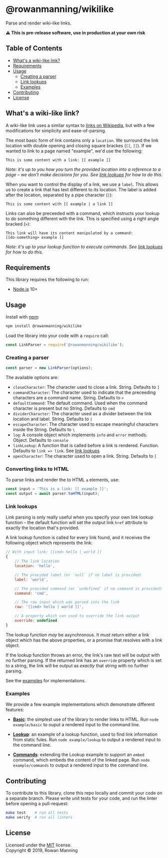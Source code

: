 
# @rowanmanning/wikilike

Parse and render wiki-like links.

**:warning: This is pre-release software, use in production at your own risk**


## Table of Contents

  * [What's a wiki-like link?](#whats-a-wiki-like-link)
  * [Requirements](#requirements)
  * [Usage](#usage)
    * [Creating a parser](#creating-a-parser)
	* [Link lookups](#link-lookups)
    * [Examples](#examples)
  * [Contributing](#contributing)
  * [License](#license)


## What's a wiki-like link?

A wiki-like link uses a similar syntax to [links on Wikipedia](https://en.wikipedia.org/wiki/Help:Link), but with a few modifications for simplicity and ease-of-parsing.

The most basic form of link contains only a `location`. We surround the link location with double opening and closing square brackes (`[[`, `]]`). If we wanted to link to a page named "example", we'd use the following:

```
This is some content with a link: [[ example ]]
```

_Note: it's up to you how you turn the provided location into a reference to a page – we don't make decisions for you. See [link lookups](#link-lookups) for how to do this._

When you want to control the display of a link, we use a `label`. This allows us to create a link that has text different to its location. The label is added after the location, separated by a pipe character (`|`):

```
This is some content with [[ example | a link ]]
```

Links can also be preceeded with a command, which instructs your lookup to do something different with the link. This is specified using a right angle bracked (`>`):

```
This link will have its content manipulated by a command:
[[do-something> example ]]
```

_Note: it's up to your lookup function to execute commands. See [link lookups](#link-lookups) for how to do this._


## Requirements

This library requires the following to run:

  * [Node.js](https://nodejs.org/) 10+


## Usage

Install with [npm](https://www.npmjs.com/):

```sh
npm install @rowanmanning/wikilike
```

Load the library into your code with a `require` call:

```js
const LinkParser = require('@rowanmanning/wikilike');
```

### Creating a parser

```js
const parser = new LinkParser(options);
```

The available options are:

  - `closeCharacter`: The character used to close a link. String. Defaults to `]`
  - `commandCharacter`: The character used to indicate that the preceeding characters are a command name. String. Defaults to `>`
  - `defaultCommand`: The default command. Used when the command character is present but no String. Defaults to `cmd`
  - `dividerCharacter`: The character used as a divider between the link location and label. String. Defaults to `|`
  - `escapeCharacter`: The character used to escape meaningful characters inside the String. Defaults to `\`
  - `log`: A console object which implements `info` and `error` methods. Object. Defaults to `console`
  - `linkLookup`: A function that is called before a link is rendered. Function. Defaults to `link => link`. See [link lookups](#link-lookups)
  - `openCharacter`: The character used to open a link. String. Defaults to `[`

### Converting links to HTML

To parse links and render the to HTML `a` elements, use:

```js
const input = 'This is a link: [[ example ]]';
const output = await parser.toHTML(input);
```

### Link lookups

Link parsing is only really useful when you specify your own link lookup function – the default function will set the output link `href` attribute to exactly the location that's provided.

A link lookup function is called for every link found, and it receives the following object which represents the link:

```js
// With input link: [[cmd> hello | world ]]
{
	// The link location
	location: 'hello',

	// The provided label (or `null` if no label is provided)
	label: 'world',

	// The provided command (or `undefined` if no command is provided)
	command: 'cmd',

	// The raw input which was parsed into the link
	raw: '[[cmd> hello | world ]]',

	// A property which can used to override the link output
	override: undefined
}
```

The lookup function _may_ be asynchronous. It _must_ return either a link object which has the above properties, or a promise that resolves with a link object.

If the lookup function throws an error, the link's raw text will be output with no further parsing. If the returned link has an `override` property which is set to a string, the link will be output as _exactly_ that string with no further parsing.

See the [examples](#examples) for implementations.

### Examples

We provide a few example implementations which demonstrate different features:

  - **[Basic](example/basic)**: the simplest use of the library to render links to HTML. Run `node example/basic` to ouput a rendered input to the command line.

  - **[Lookup](example/lookup)**: an example of a lookup function, used to find link information from static fules. Run `node example/lookup` to output a rendered input to the command line.

  - **[Commands](example/commands)**: extending the Lookup example to support an `embed` command, which embeds the content of the linked page. Run `node example/commands` to output a rendered input to the command line.


## Contributing

To contribute to this library, clone this repo locally and commit your code on a separate branch. Please write unit tests for your code, and run the linter before opening a pull-request:

```sh
make test    # run all tests
make verify  # run all linters
```


## License

Licensed under the [MIT](LICENSE) license.<br/>
Copyright &copy; 2019, Rowan Manning
